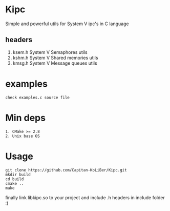 # Kipc
Simple and powerful utils for System V ipc's in C language

## headers

1. ksem.h   System V Semaphores utils
2. kshm.h   System V Shared memories utils
3. kmsg.h   System V Message queues utils



# examples 
```
check examples.c source file
```


# Min deps
```
1. CMake >= 2.8
2. Unix base OS
```

# Usage
```
git clone https://github.com/Capitan-KoLiBer/Kipc.git
mkdir build
cd build
cmake ..
make 
```
finally link libkipc.so to your project and include .h headers in include folder
<br/>
:)
